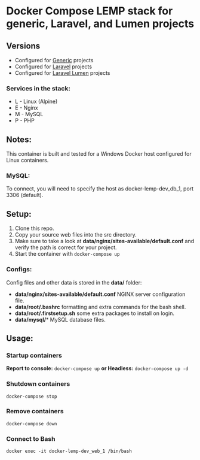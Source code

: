 
Docker Compose LEMP stack for generic, Laravel, and Lumen projects
=
## Versions
* Configured for [Generic](https://github.com/CaelanBorowiec/docker-lemp-dev/tree/generic) projects
* Configured for [Laravel](https://github.com/CaelanBorowiec/docker-lemp-dev/tree/laravel) projects
* Configured for [Laravel Lumen](https://github.com/CaelanBorowiec/docker-lemp-dev/tree/laravel-lumen) projects

### Services in the stack:
* L - Linux (Alpine)
* E - Nginx
* M - MySQL
* P - PHP

## Notes:
This container is built and tested for a Windows Docker host configured for Linux containers.

### MySQL:
To connect, you will need to specify the host as docker-lemp-dev_db_1, port 3306 (default).

## Setup:
1. Clone this repo.
2. Copy your source web files into the src directory.
3. Make sure to take a look at **data/nginx/sites-available/default.conf** and verify the path is correct for your project.
4. Start the container with `docker-compose up`

 ### Configs:
Config files and other data is stored in the **data/** folder:
* **data/nginx/sites-available/default.conf** NGINX server configuration file.
* **data/root/.bashrc** formatting and extra commands for the bash shell.
* **data/root/.firstsetup.sh** some extra packages to install on login.
* **data/mysql/*** MySQL database files.

## Usage:

### Startup containers
**Report to console:** `docker-compose up`
**or Headless:** `docker-compose up -d`

### Shutdown containers
`docker-compose stop`

### Remove containers
`docker-compose down`

### Connect to Bash
`docker exec -it docker-lemp-dev_web_1 /bin/bash`

